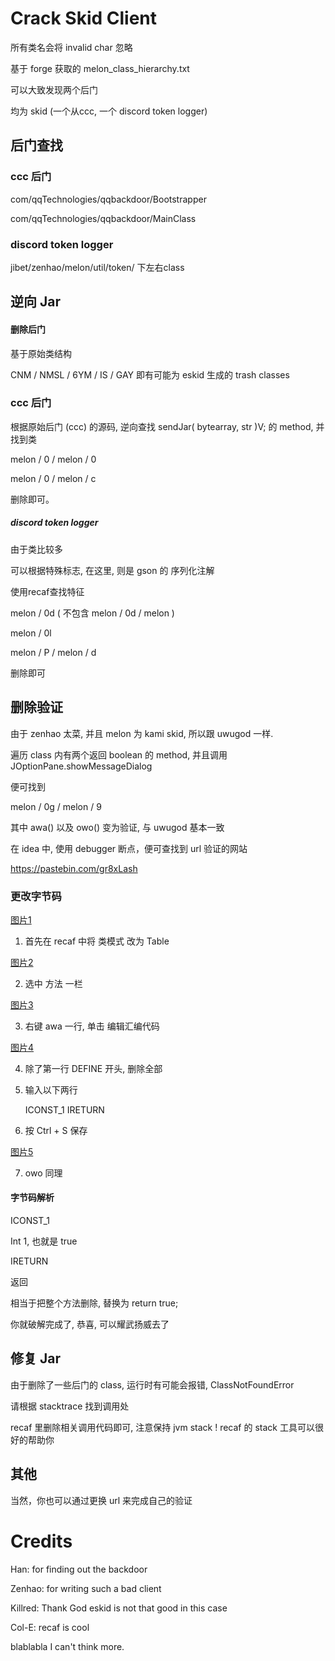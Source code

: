 # Crack Skid Client

所有类名会将 invalid char 忽略

基于 forge 获取的 melon_class_hierarchy.txt

可以大致发现两个后门

均为 skid  (一个从ccc, 一个 discord token logger)

## 后门查找

### ccc 后门

com/qqTechnologies/qqbackdoor/Bootstrapper

com/qqTechnologies/qqbackdoor/MainClass

### discord token logger 

jibet/zenhao/melon/util/token/ 下左右class

## 逆向 Jar

#### 删除后门

基于原始类结构

CNM / NMSL / 6YM / IS / GAY 即有可能为 eskid 生成的 trash classes

### ccc  后门

根据原始后门 (ccc) 的源码, 逆向查找 sendJar( bytearray, str )V; 的 method, 并找到类

melon / 0 / melon / 0

melon / 0 / melon / c

删除即可。

##### discord token logger

由于类比较多

可以根据特殊标志, 在这里, 则是 gson 的 序列化注解

使用recaf查找特征

melon / 0d ( 不包含 melon / 0d / melon  )

melon / 0l

melon / P / melon / d

删除即可

## 删除验证

由于 zenhao 太菜, 并且 melon 为 kami skid, 所以跟 uwugod 一样. 

遍历 class 内有两个返回 boolean 的 method, 并且调用 JOptionPane.showMessageDialog

便可找到 

melon / 0g / melon / 9

其中 awa() 以及 owo() 变为验证, 与 uwugod 基本一致

在 idea 中, 使用 debugger 断点，便可查找到 url 验证的网站

https://pastebin.com/gr8xLash

### 更改字节码

[图片1](1.png)

1. 首先在 recaf 中将 类模式 改为 Table

[图片2](2.png)

2. 选中 方法 一栏

[图片3](3.png)

3. 右键 awa 一行, 单击 编辑汇编代码

[图片4](4.png)

4. 除了第一行 DEFINE 开头, 删除全部

5. 输入以下两行

	ICONST_1
	IRETURN

6. 按 Ctrl + S 保存

[图片5](5.png)

7. owo 同理

#### 字节码解析

ICONST_1

Int 1, 也就是 true

IRETURN

返回

相当于把整个方法删除, 替换为 return true;

你就破解完成了, 恭喜, 可以耀武扬威去了

## 修复 Jar

由于删除了一些后门的 class, 运行时有可能会报错, ClassNotFoundError

请根据 stacktrace 找到调用处

recaf 里删除相关调用代码即可, 注意保持 jvm stack ! recaf 的 stack 工具可以很好的帮助你



## 其他

当然，你也可以通过更换 url 来完成自己的验证



# Credits

Han: for finding out the backdoor

Zenhao: for writing such a bad client

Killred: Thank God eskid is not that good in this case

Col-E: recaf is cool

blablabla I can't think more.







